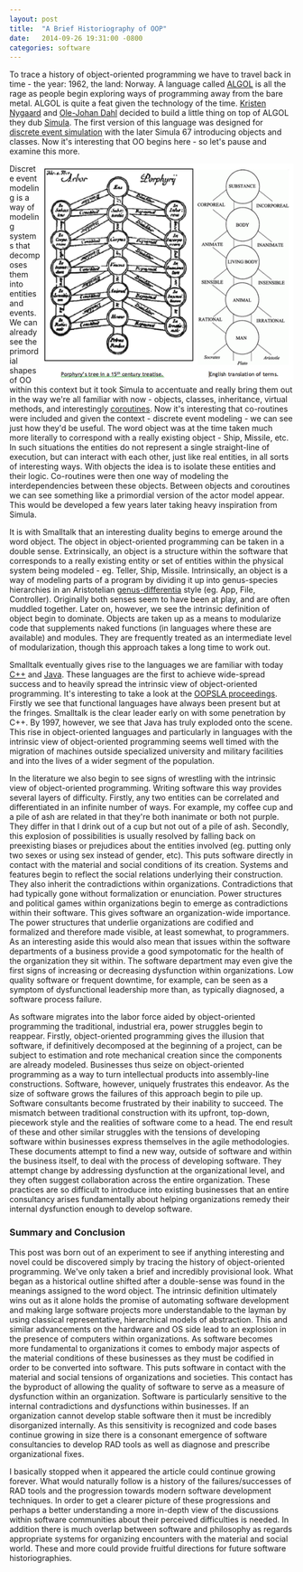 ```yaml
---
layout: post
title:  "A Brief Historiography of OOP"
date:   2014-09-26 19:31:00 -0800
categories: software
---
```

To trace a history of object-oriented programming we have to travel back in
time - the year: 1962, the land: Norway. A language called
[ALGOL](http://en.wikipedia.org/wiki/ALGOL) is all the rage as people begin
exploring ways of programming away from the bare metal. ALGOL is quite a feat
given the technology of the time.
[Kristen Nygaard](http://en.wikipedia.org/wiki/Kristen_Nygaard) and
[Ole-Johan Dahl](http://en.wikipedia.org/wiki/Ole-Johan_Dahl) decided to build a
little thing on top of ALGOL they dub
[Simula](http://en.wikipedia.org/wiki/Simula). The first version of this
language was designed for
[discrete event simulation](http://en.wikipedia.org/wiki/Discrete_event_simulation)
with the later Simula 67 introducing objects and classes. Now it's interesting
that OO begins here - so let's pause and examine this more.

<img src="/assets/images/porphyrys-tree.png" style="float:right" width="450" />

Discrete event modeling is a way of modeling systems that decomposes them into
entities and events. We can already see the primordial shapes of OO within this
context but it took Simula to accentuate and really bring them out in the way
we're all familiar with now - objects, classes, inheritance, virtual methods,
and interestingly [coroutines](http://en.wikipedia.org/wiki/Coroutine). Now it's
interesting that co-routines were included and given the context - discrete
event modeling - we can see just how they'd be useful. The word object was at
the time taken much more literally to correspond with a really existing object -
Ship, Missile, etc. In such situations the entities do not represent a single
straight-line of execution, but can interact with each other, just like real
entities, in all sorts of interesting ways. With objects the idea is to isolate
these entities and their logic. Co-routines were then one way of modeling the
interdependencies between these objects. Between objects and coroutines we can
see something like a primordial version of the actor model appear. This would be
developed a few years later taking heavy inspiration from Simula.

It is with Smalltalk that an interesting duality begins to emerge around the
word object. The object in object-oriented programming can be taken in a double
sense. Extrinsically, an object is a structure within the software that
corresponds to a really existing entity or set of entities within the physical
system being modeled - eg. Teller, Ship, Missile. Intrinsically, an object is a
way of modeling parts of a program by dividing it up into genus-species
hierarchies in an Aristotelian
[genus-differentia](http://en.wikipedia.org/wiki/Genus%E2%80%93differentia_definition)
style (eg. App, File, Controller). Originally both senses seem to have been at
play, and are often muddled together. Later on, however, we see the intrinsic
definition of object begin to dominate. Objects are taken up as a means to
modularize code that supplements naked functions (in languages where these are
available) and modules. They are frequently treated as an intermediate level of
modularization, though this approach takes a long time to work out.

Smalltalk eventually gives rise to the languages we are familiar with today [C++](http://en.wikipedia.org/wiki/C%2B%2B) and
[Java](http://en.wikipedia.org/wiki/Java_%28programming_language%29). These
languages are the first to achieve wide-spread success and to heavily spread the
intrinsic view of object-oriented programming. It's interesting to take a look
at the [OOPSLA proceedings](http://en.wikipedia.org/wiki/OOPSLA). Firstly we see
that functional languages have always been present but at the fringes. Smalltalk
is the clear leader early on with some penetration by C++. By 1997, however, we
see that Java has truly exploded onto the scene. This rise in object-oriented
languages and particularly in languages with the intrinsic view of
object-oriented programming seems well timed with the migration of machines
outside specialized university and military facilities and into the lives of a
wider segment of the population.

In the literature we also begin to see signs of wrestling with the intrinsic
view of object-oriented programming. Writing software this way provides several
layers of difficulty. Firstly, any two entities can be correlated and
differentiated in an infinite number of ways. For example, my coffee cup and a
pile of ash are related in that they're both inanimate or both not purple. They
differ in that I drink out of a cup but not out of a pile of ash. Secondly, this
explosion of possibilities is usually resolved by falling back on preexisting
biases or prejudices about the entities involved (eg. putting only two sexes or
using sex instead of gender, etc). This puts software directly in contact with
the material and social conditions of its creation. Systems and features begin
to reflect the social relations underlying their construction. They also inherit
the contradictions within organizations. Contradictions that had typically gone
without formalization or enunciation. Power structures and political games
within organizations begin to emerge as contradictions within their software.
This gives software an organization-wide importance. The power structures that
underlie organizations are codified and formalized and therefore made visible,
at least somewhat, to programmers. As an interesting aside this would also mean
that issues within the software departments of a business provide a good
sympotomatic for the health of the organization they sit within. The software
department may even give the first signs of increasing or decreasing dysfunction
within organizations. Low quality software or frequent downtime, for example,
can be seen as a symptom of dysfunctional leadership more than, as typically
diagnosed, a software process failure.

As software migrates into the labor force aided by object-oriented programming
the traditional, industrial era, power struggles begin to reappear. Firstly,
object-oriented programming gives the illusion that software, if definitively
decomposed at the beginning of a project, can be subject to estimation and rote
mechanical creation since the components are already modeled. Businesses thus
seize on object-oriented programming as a way to turn intellectual products into
assembly-line constructions. Software, however, uniquely frustrates this
endeavor. As the size of software grows the failures of this approach begin to
pile up. Software consultants become frustrated by their inability to succeed.
The mismatch between traditional construction with its upfront, top-down,
piecework style and the realities of software come to a head. The end result of
these and other similar struggles with the tensions of developing software
within businesses express themselves in the agile methodologies. These documents
attempt to find a new way, outside of software and within the business itself,
to deal with the process of developing software. They attempt change by
addressing dysfunction at the organizational level, and they often suggest
collaboration across the entire organization. These practices are so difficult
to introduce into existing businesses that an entire consultancy arises
fundamentally about helping organizations remedy their internal dysfunction
enough to develop software.

### Summary and Conclusion

This post was born out of an experiment to see if anything interesting and novel
could be discovered simply by tracing the history of object-oriented
programming. We've only taken a brief and incredibly provisional look. What
began as a historical outline shifted after a double-sense was found in the
meanings assigned to the word object. The intrinsic definition ultimately wins
out as it alone holds the promise of automating software development and making
large software projects more understandable to the layman by using classical
representative, hierarchical models of abstraction. This and similar
advancements on the hardware and OS side lead to an explosion in the presence of
computers within organizations. As software becomes more fundamental to
organizations it comes to embody major aspects of the material conditions of
these businesses as they must be codified in order to be converted into
software. This puts software in contact with the material and social tensions of
organizations and societies. This contact has the byproduct of allowing the
quality of software to serve as a measure of dysfunction within an organization.
Software is particularly sensitive to the internal contradictions and
dysfunctions within businesses. If an organization cannot develop stable
software then it must be incredibly disorganized internally. As this sensitivity
is recognized and code bases continue growing in size there is a consonant
emergence of software consultancies to develop RAD tools as well as diagnose and
prescribe organizational fixes.

I basically stopped when it appeared the article could continue growing forever.
What would naturally follow is a history of the failures/successes of RAD tools
and the progression towards modern software development techniques. In order to
get a clearer picture of these progressions and perhaps a better understanding a
more in-depth view of the discussions within software communities about their
perceived difficulties is needed. In addition there is much overlap between
software and philosophy as regards appropriate systems for organizing encounters
with the material and social world. These and more could provide fruitful
directions for future software historiographies.
